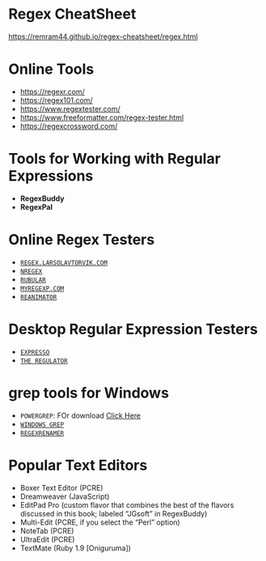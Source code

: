 # Regex CheatSheet

https://remram44.github.io/regex-cheatsheet/regex.html

# Online Tools

+ https://regexr.com/
+ https://regex101.com/
+ https://www.regextester.com/
+ https://www.freeformatter.com/regex-tester.html
+ https://regexcrossword.com/ 

# Tools for Working with Regular Expressions

+ **RegexBuddy**
+ **RegexPal**

# Online Regex Testers

+ [``REGEX.LARSOLAVTORVIK.COM``](http://regex.larsolavtorvik.com/)
+ [``NREGEX``](http://www.nregex.com/)
+ [``RUBULAR``](http://www.rubular.com/)
+ [``MYREGEXP.COM``](http://www.myregexp.com/)
+ [``REANIMATOR``](http://osteele.com/tools/reanimator)

# Desktop Regular Expression Testers

+ [``EXPRESSO``](http://www.ultrapico.com/Expresso.htm)
+ [``THE REGULATOR``](http://sourceforge.net/projects/regulator)

# grep tools for Windows

+ ``POWERGREP``: FOr download [Click Here](http://www.powergrep.com/PowerGREPCookbook.exe)
+ [``WINDOWS GREP``](http://www.wingrep.com/)
+ [``REGEXRENAMER``](http://regexrenamer.sourceforge.net/)

# Popular Text Editors

+ Boxer Text Editor (PCRE)
+ Dreamweaver (JavaScript)
+ EditPad Pro (custom flavor that combines the best of the flavors discussed in this book; labeled “JGsoft” in RegexBuddy)
+ Multi-Edit (PCRE, if you select the “Perl” option)
+ NoteTab (PCRE)
+ UltraEdit (PCRE)
+ TextMate (Ruby 1.9 [Oniguruma])
